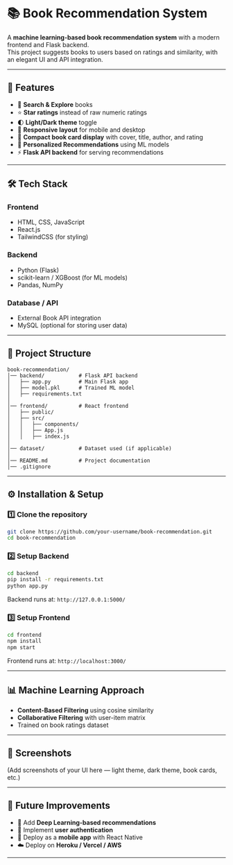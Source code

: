 # 📚 Book Recommendation System  

A **machine learning-based book recommendation system** with a modern frontend and Flask backend.  
This project suggests books to users based on ratings and similarity, with an elegant UI and API integration.  

---

## 🚀 Features
- 🔎 **Search & Explore** books  
- ⭐ **Star ratings** instead of raw numeric ratings  
- 🌓 **Light/Dark theme** toggle  
- 📱 **Responsive layout** for mobile and desktop  
- 📖 **Compact book card display** with cover, title, author, and rating  
- 🎯 **Personalized Recommendations** using ML models  
- ⚡ **Flask API backend** for serving recommendations  

---

## 🛠️ Tech Stack

### Frontend  
- HTML, CSS, JavaScript  
- React.js  
- TailwindCSS (for styling)  

### Backend  
- Python (Flask)  
- scikit-learn / XGBoost (for ML models)  
- Pandas, NumPy  

### Database / API  
- External Book API integration  
- MySQL (optional for storing user data)  

---

## 📂 Project Structure
```
book-recommendation/
│── backend/           # Flask API backend
│   ├── app.py         # Main Flask app
│   ├── model.pkl      # Trained ML model
│   ├── requirements.txt
│
│── frontend/          # React frontend
│   ├── public/
│   ├── src/
│   │   ├── components/
│   │   ├── App.js
│   │   ├── index.js
│
│── dataset/           # Dataset used (if applicable)
│
│── README.md          # Project documentation
│── .gitignore
```

---

## ⚙️ Installation & Setup  

### 1️⃣ Clone the repository  
```bash
git clone https://github.com/your-username/book-recommendation.git
cd book-recommendation
```

### 2️⃣ Setup Backend  
```bash
cd backend
pip install -r requirements.txt
python app.py
```

Backend runs at: `http://127.0.0.1:5000/`

### 3️⃣ Setup Frontend  
```bash
cd frontend
npm install
npm start
```

Frontend runs at: `http://localhost:3000/`

---

## 📊 Machine Learning Approach
- **Content-Based Filtering** using cosine similarity  
- **Collaborative Filtering** with user-item matrix  
- Trained on book ratings dataset  

---

## 📸 Screenshots
(Add screenshots of your UI here — light theme, dark theme, book cards, etc.)

---

## 📌 Future Improvements
- 🧠 Add **Deep Learning-based recommendations**  
- 👥 Implement **user authentication**  
- 📱 Deploy as a **mobile app** with React Native  
- ☁️ Deploy on **Heroku / Vercel / AWS**  

---
  
